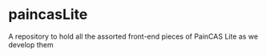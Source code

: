paincasLite
===========

A repository to hold all the assorted front-end pieces of PainCAS Lite as we develop them